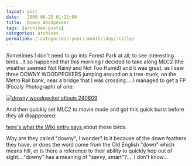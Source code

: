 ```yaml
---
layout: post
date:	2009-06-25 01:21:00
title:  Downy Woodpecker
tags: [archived-posts]
categories: archives
permalink: /:categories/:year/:month/:day/:title/
---
```

Sometimes I don't need to go into Forest Park at all, to see interesting birds...it so happened that this morning I decided to take along MLC2 (the weather seemed Not Rainy and Not Too Humid) and it was great, as I saw three DOWNY WOODPECKERS jumping around on a tree-trunk, on the Metro Rail bank, near a bridge that I was crossing.....I managed to get a FP (Foozly Photograph) of one:


<a href="http://s562.photobucket.com/albums/ss67/pugaippadam/?action=view&amp;current=IMG_2017.jpg" target="_blank"><img src="http://i562.photobucket.com/albums/ss67/pugaippadam/IMG_2017.jpg" border="0" alt="downy woodpecker stlouis 240609"></a>

And then quickly set MLC2 to movie mode and got this quick burst before they all disappeared:


<lj-embed id="67"/>


<a href="http://en.wikipedia.org/wiki/Downy_Woodpecker"> here's what the Wiki entry says </a> about these birds.

Why are they called "downy", I wonder? Is it because of the down feathers they have, or does the word come from the Old English "down" which means hill, or is there a reference to their ability to quickly hop out of sight...."downy" has a meaning of "savvy, smart"?.... I don't know...
